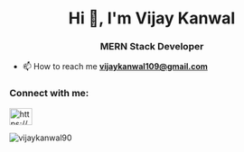 <h1 align="center">Hi 👋, I'm Vijay Kanwal</h1>
<h3 align="center">MERN Stack Developer</h3>


- 📫 How to reach me **vijaykanwal109@gmail.com**



<h3 align="left">Connect with me:</h3>
<p align="left">
<a href="https://linkedin.com/in/https://www.linkedin.com/in/vijay-singh-kanwal-256518204/" target="blank"><img align="center" src="https://raw.githubusercontent.com/rahuldkjain/github-profile-readme-generator/master/src/images/icons/Social/linked-in-alt.svg" alt="https://www.linkedin.com/in/vijay-singh-kanwal-256518204/" height="30" width="40" /></a>
</p>



<p><img align="center" src="https://github-readme-streak-stats.herokuapp.com/?user=vijaykanwal90&" alt="vijaykanwal90" /></p>

